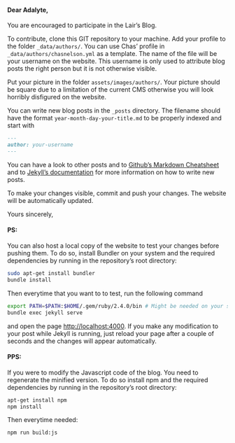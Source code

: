 #### Dear Adalyte,

You are encouraged to participate in the Lair’s Blog.

To contribute, clone this GIT repository to your machine.
Add your profile to the folder `_data/authors/`. You can use Chas’ profile in `_data/authors/chasnelson.yml` as a template. The name of the file will be your username on the website. This username is only used to attribute blog posts the right person but it is not otherwise visible.

Put your picture in the folder `assets/images/authors/`. Your picture should be square due to a limitation of the current CMS otherwise you will look horribly disfigured on the website.

You can write new blog posts in the `_posts` directory. The filename should have the format `year-month-day-your-title.md` to be properly indexed and start with

```markdown
---
author: your-username
---
```

You can have a look to other posts and to [Github’s Markdown Cheatsheet](https://github.com/adam-p/markdown-here/wiki/Markdown-Cheatsheet) and to [Jekyll’s documentation](https://jekyllrb.com/docs/posts/) for more information on how to write new posts.

To make your changes visible, commit and push your changes. The website will be automatically updated.


Yours sincerely,

#### PS:
You can also host a local copy of the website to test your changes before pushing them. To do so, install Bundler on your system and the required dependencies by running in the repository’s root directory:

```bash
sudo apt-get install bundler
bundle install
```

Then everytime that you want to to test, run the following command

```bash
export PATH=$PATH:$HOME/.gem/ruby/2.4.0/bin # Might be needed on your system
bundle exec jekyll serve
```

and open the page [http://localhost:4000](http://localhost:4000). If you make any modification to your post while Jekyll is running, just reload your page after a couple of seconds and the changes will appear automatically.

#### PPS:
If you were to modify the Javascript code of the blog. You need to regenerate the minified version. To do so install npm and the required dependencies by running in the repository’s root directory:

```bash
apt-get install npm
npm install
```

Then everytime needed:

```bash
npm run build:js
```

